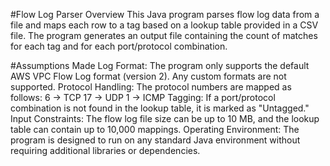 #Flow Log Parser
Overview
This Java program parses flow log data from a file and maps each row to a tag based on a lookup table provided in a CSV file. The program generates an output file containing the count of matches for each tag and for each port/protocol combination.

#Assumptions Made
Log Format: The program only supports the default AWS VPC Flow Log format (version 2). Any custom formats are not supported.
Protocol Handling: The protocol numbers are mapped as follows:
6 → TCP
17 → UDP
1 → ICMP
Tagging: If a port/protocol combination is not found in the lookup table, it is marked as "Untagged."
Input Constraints: The flow log file size can be up to 10 MB, and the lookup table can contain up to 10,000 mappings.
Operating Environment: The program is designed to run on any standard Java environment without requiring additional libraries or dependencies.

